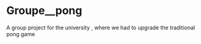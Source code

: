 # Groupe__pong
A group project for the university , where we had to upgrade the traditional pong game  
